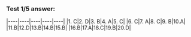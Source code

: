 ### Test 1/5 answer:
|----|----|----|----|----|
|1. C|2. D|3. B|4. A|5. C|
|6. C|7. A|8. C|9. B|10.A| 
|11.B|12.D|13.B|14.B|15.B| 
|16.B|17.A|18.C|19.B|20.D|
